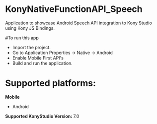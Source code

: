# KonyNativeFunctionAPI_Speech
Application to showcase Android Speech API integration to Kony Studio using Kony JS Bindings.

#To run this app

- Import the project.
- Go to Application Properties -> Native -> Android
- Enable Mobile First API's
- Build and run the application.

# Supported platforms:
**Mobile**
 * Android

**Supported KonyStudio Version:** 7.0
